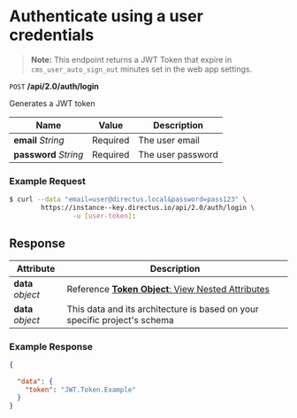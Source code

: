 # Authenticate using a user credentials

> **Note:** This endpoint returns a JWT Token that expire in `cms_user_auto_sign_out` minutes set in the web app settings.

<span class="request">`POST` **/api/2.0/auth/login**</span>

<span class="description">Generates a JWT token</span>

<span class="arguments">Name</span> | Value | Description
--------|-----|------------
**email** _String_ | <span class="required">Required</span> | The user email
**password** _String_ | <span class="required">Required</span> | The user password

### Example Request

```bash
$ curl --data "email=user@directus.local&password=pass123" \
        https://instance--key.directus.io/api/2.0/auth/login \
                -u [user-token]:
```

## Response

<span class="attributes">Attribute</span> | Description
-------|------------
**data** _object_ | Reference [**Token Object**: View Nested Attributes](/overview/objects-model.md#token-object)
<span class="custom">**data**</span> _object_ | <span class="custom">This data and its architecture is based on your specific project's schema</span>

### Example Response

```json
{
 
  "data": {
    "token": "JWT.Token.Example"
  }
}
```
